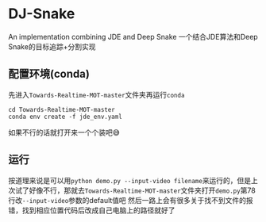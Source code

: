 # DJ-Snake
An implementation combining JDE and Deep Snake
一个结合JDE算法和Deep Snake的目标追踪+分割实现
## 配置环境(conda)
先进入`Towards-Realtime-MOT-master`文件夹再运行`conda`
```
cd Towards-Realtime-MOT-master
conda env create -f jde_env.yaml
```
如果不行的话就打开来一个个装吧😅
## 运行
按道理来说是可以用`python demo.py --input-video filename`来运行的，但是上次试了好像不行，那就去`Towards-Realtime-MOT-master`文件夹打开`demo.py`第78行改`--input-video`参数的default值吧
然后一路上会有很多关于找不到文件的报错，找到相应位置代码后改成自己电脑上的路径就好了
